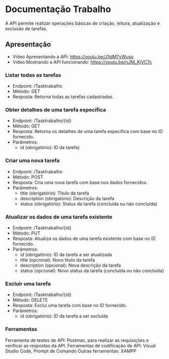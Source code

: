 # Documentação Trabalho

A API permite realizar operações básicas de criação, leitura, atualização e exclusão de tarefas.

## Apresentação
- Vídeo Apresentando a API: https://youtu.be/J1ldM7vWuso
- Vídeo Mostrando a API funcionando: https://youtu.be/nJNl_KjVC7c

### Listar todas as tarefas

- Endpoint: /Tasktrabalho
- Método: GET
- Resposta: Retorna todas as tarefas cadastradas.

### Obter detalhes de uma tarefa específica

- Endpoint: /Tasktrabalho/{id}
- Método: GET
- Resposta: Retorna os detalhes de uma tarefa específica com base no ID fornecido.
- Parâmetros:
   * id (obrigatório): ID da tarefa)

### Criar uma nova tarefa

- Endpoint: /Tasktrabalho
- Método: POST
- Resposta: Cria uma nova tarefa com base nos dados fornecidos.
- Parâmetros:
   * title (obrigatório): Título da tarefa
   * description (obrigatório): Descrição da tarefa
   * status (obrigatório): Status da tarefa (concluída ou não concluída)

### Atualizar os dados de uma tarefa existente

- Endpoint: /Tasktrabalho/{id}
- Método: PUT
- Resposta: Atualiza os dados de uma tarefa existente com base no ID fornecido.
- Parâmetros:
    * id (obrigatório): ID da tarefa a ser atualizada
    * title (opcional): Novo título da tarefa
    * description (opcional): Nova descrição da tarefa
    * status (opcional): Novo status da tarefa (concluída ou não concluída)

### Excluir uma tarefa

- Endpoint: /Tasktrabalho/{id}
- Método: DELETE
- Resposta: Exclui uma tarefa com base no ID fornecido.
- Parâmetros:
    * id (obrigatório): ID da tarefa a ser excluída

### Ferramentas

Ferramenta de testes de API: Postman, para realizar as requisições e verificar as respostas da API.
Ferramentas de codificação de API: Visual Studio Code, Prompt de Comando
Outras ferramentas: XAMPP





